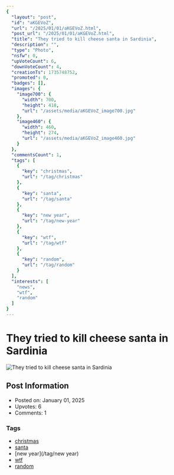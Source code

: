 ```yaml
---
{
  "layout": "post",
  "id": "aKGEVoZ",
  "url": "/2025/01/01/aKGEVoZ.html",
  "post_url": "/2025/01/01/aKGEVoZ.html",
  "title": "They tried to kill cheese santa in Sardinia",
  "description": "",
  "type": "Photo",
  "nsfw": 0,
  "upVoteCount": 6,
  "downVoteCount": 4,
  "creationTs": 1735748752,
  "promoted": 0,
  "badges": [],
  "images": {
    "image700": {
      "width": 700,
      "height": 418,
      "url": "/assets/media/aKGEVoZ_image700.jpg"
    },
    "image460": {
      "width": 460,
      "height": 274,
      "url": "/assets/media/aKGEVoZ_image460.jpg"
    }
  },
  "commentsCount": 1,
  "tags": [
    {
      "key": "christmas",
      "url": "/tag/christmas"
    },
    {
      "key": "santa",
      "url": "/tag/santa"
    },
    {
      "key": "new year",
      "url": "/tag/new-year"
    },
    {
      "key": "wtf",
      "url": "/tag/wtf"
    },
    {
      "key": "random",
      "url": "/tag/random"
    }
  ],
  "interests": [
    "news",
    "wtf",
    "random"
  ]
}
---
```


# They tried to kill cheese santa in Sardinia

![They tried to kill cheese santa in Sardinia](/assets/media/aKGEVoZ_image700.jpg)

## Post Information

- Posted on: January 01, 2025
- Upvotes: 6
- Comments: 1

### Tags

- [christmas](/tag/christmas)
- [santa](/tag/santa)
- [new year](/tag/new year)
- [wtf](/tag/wtf)
- [random](/tag/random)
